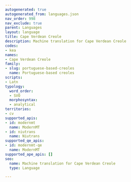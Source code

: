 ```yaml
---
autogenerated: true
autogenerated_from: languages.json
nav_order: 998
nav_exclude: true
parent: Languages
layout: language
title: Cape Verdean Creole
description: Machine translation for Cape Verdean Creole
codes:
- kea
names:
- Cape Verdean Creole
family:
- slug: portuguese-based-creoles
  name: Portuguese-based creoles
scripts:
- Latn
typology:
  word_order:
  - SVO
  morphosyntax:
  - analytical
territories:
- cv
supported_apis:
- id: modernmt
  name: ModernMT
- id: niutrans
  name: Niutrans
supported_qe_apis:
- id: modernmt-qe
  name: ModernMT
supported_ape_apis: []
seo:
  name: Machine translation for Cape Verdean Creole
  type: Language

---
```


